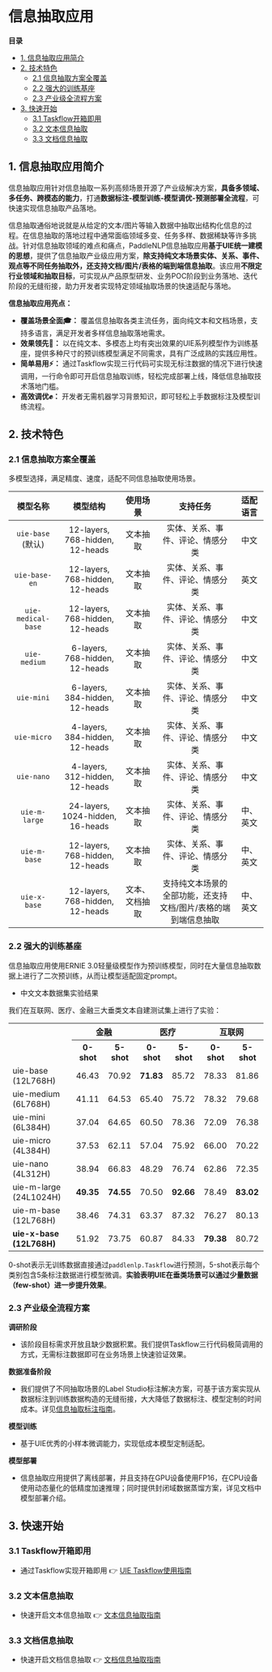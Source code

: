 # 信息抽取应用

**目录**
- [1. 信息抽取应用简介](#1)
- [2. 技术特色](#2)
  - [2.1 信息抽取方案全覆盖](#21)
  - [2.2 强大的训练基座](#22)
  - [2.3 产业级全流程方案](#23)
- [3. 快速开始](#快速开始)
  - [3.1 Taskflow开箱即用](#31)
  - [3.2 文本信息抽取](#32)
  - [3.3 文档信息抽取](#33)

<a name="1"></a>

## 1. 信息抽取应用简介

信息抽取应用针对信息抽取一系列高频场景开源了产业级解决方案，**具备多领域、多任务、跨模态的能力**，打通**数据标注-模型训练-模型调优-预测部署全流程**，可快速实现信息抽取产品落地。

信息抽取通俗地说就是从给定的文本/图片等输入数据中抽取出结构化信息的过程。在信息抽取的落地过程中通常面临领域多变、任务多样、数据稀缺等许多挑战。针对信息抽取领域的难点和痛点，PaddleNLP信息抽取应用**基于UIE统一建模的思想**，提供了信息抽取产业级应用方案，**除支持纯文本场景实体、关系、事件、观点等不同任务抽取外，还支持文档/图片/表格的端到端信息抽取**。该应用**不限定行业领域和抽取目标**，可实现从产品原型研发、业务POC阶段到业务落地、迭代阶段的无缝衔接，助力开发者实现特定领域抽取场景的快速适配与落地。


**信息抽取应用亮点：**

- **覆盖场景全面🎓：** 覆盖信息抽取各类主流任务，面向纯文本和文档场景，支持多语言，满足开发者多样信息抽取落地需求。
- **效果领先🏃：** 以在纯文本、多模态上均有突出效果的UIE系列模型作为训练基座，提供多种尺寸的预训练模型满足不同需求，具有广泛成熟的实践应用性。
- **简单易用⚡：** 通过Taskflow实现三行代码可实现无标注数据的情况下进行快速调用，一行命令即可开启信息抽取训练，轻松完成部署上线，降低信息抽取技术落地门槛。
- **高效调优✊：** 开发者无需机器学习背景知识，即可轻松上手数据标注及模型训练流程。

<a name="2"></a>

## 2. 技术特色

<a name="21"></a>

### 2.1 信息抽取方案全覆盖

多模型选择，满足精度、速度，适配不同信息抽取使用场景。

  | 模型名称 |  模型结构  | 使用场景 | 支持任务 | 适配语言 |
  | :---: | :--------: | :--------: | :--------: | :--------: |
  | `uie-base` (默认)| 12-layers, 768-hidden, 12-heads | 文本抽取 | 实体、关系、事件、评论、情感分类 | 中文 |
  | `uie-base-en` | 12-layers, 768-hidden, 12-heads | 文本抽取 | 实体、关系、事件、评论、情感分类 | 英文 |
  | `uie-medical-base` | 12-layers, 768-hidden, 12-heads | 文本抽取 | 实体、关系、事件、评论、情感分类 | 中文 |
  | `uie-medium`| 6-layers, 768-hidden, 12-heads | 文本抽取 | 实体、关系、事件、评论、情感分类 | 中文 |
  | `uie-mini`| 6-layers, 384-hidden, 12-heads | 文本抽取 | 实体、关系、事件、评论、情感分类 | 中文 |
  | `uie-micro`| 4-layers, 384-hidden, 12-heads | 文本抽取 | 实体、关系、事件、评论、情感分类 | 中文 |
  | `uie-nano`| 4-layers, 312-hidden, 12-heads | 文本抽取 | 实体、关系、事件、评论、情感分类 | 中文 |
  | `uie-m-large`| 24-layers, 1024-hidden, 16-heads | 文本抽取 | 实体、关系、事件、评论、情感分类 | 中、英文 |
  | `uie-m-base`| 12-layers, 768-hidden, 12-heads | 文本抽取 | 实体、关系、事件、评论、情感分类 | 中、英文 |
  | `uie-x-base`| 12-layers, 768-hidden, 12-heads | 文本、文档抽取 | 支持纯文本场景的全部功能，还支持文档/图片/表格的端到端信息抽取 | 中、英文 |


<a name="22"></a>

### 2.2 强大的训练基座

信息抽取应用使用ERNIE 3.0轻量级模型作为预训练模型，同时在大量信息抽取数据上进行了二次预训练，从而让模型适配固定prompt。

- 中文文本数据集实验结果

我们在互联网、医疗、金融三大垂类文本自建测试集上进行了实验：

<table>
<tr><th row_span='2'><th colspan='2'>金融<th colspan='2'>医疗<th colspan='2'>互联网
<tr><td><th>0-shot<th>5-shot<th>0-shot<th>5-shot<th>0-shot<th>5-shot
<tr><td>uie-base (12L768H)<td>46.43<td>70.92<td><b>71.83</b><td>85.72<td>78.33<td>81.86
<tr><td>uie-medium (6L768H)<td>41.11<td>64.53<td>65.40<td>75.72<td>78.32<td>79.68
<tr><td>uie-mini (6L384H)<td>37.04<td>64.65<td>60.50<td>78.36<td>72.09<td>76.38
<tr><td>uie-micro (4L384H)<td>37.53<td>62.11<td>57.04<td>75.92<td>66.00<td>70.22
<tr><td>uie-nano (4L312H)<td>38.94<td>66.83<td>48.29<td>76.74<td>62.86<td>72.35
<tr><td>uie-m-large (24L1024H)<td><b>49.35</b><td><b>74.55</b><td>70.50<td><b>92.66</b><td>78.49<td><b>83.02</b>
<tr><td>uie-m-base (12L768H)<td>38.46<td>74.31<td>63.37<td>87.32<td>76.27<td>80.13
<tr><td><b>uie-x-base (12L768H)</b><td>51.92<td>73.75<td>60.87<td>84.33<td><b>79.38</b><td>80.72
</table>

0-shot表示无训练数据直接通过```paddlenlp.Taskflow```进行预测，5-shot表示每个类别包含5条标注数据进行模型微调。**实验表明UIE在垂类场景可以通过少量数据（few-shot）进一步提升效果**。


<a name="23"></a>

### 2.3 产业级全流程方案

**调研阶段**

- 该阶段目标需求开放且缺少数据积累。我们提供Taskflow三行代码极简调用的方式，无需标注数据即可在业务场景上快速验证效果。

**数据准备阶段**

- 我们提供了不同抽取场景的Label Studio标注解决方案，可基于该方案实现从数据标注到训练数据构造的无缝衔接，大大降低了数据标注、模型定制的时间成本。详见[信息抽取标注指南](./label_studio.md)。

**模型训练**

- 基于UIE优秀的小样本微调能力，实现低成本模型定制适配。

**模型部署**

- 信息抽取应用提供了离线部署，并且支持在GPU设备使用FP16，在CPU设备使用动态量化的低精度加速推理；同时提供封闭域数据蒸馏方案，详见文档中模型部署介绍。

<a name="3"></a>

## 3. 快速开始

<a name="31"></a>

### 3.1 Taskflow开箱即用

- 通过Taskflow实现开箱即用 👉 [UIE Taskflow使用指南](./taskflow.md)

<a name="32"></a>

### 3.2 文本信息抽取

- 快速开启文本信息抽取 👉 [文本信息抽取指南](https://github.com/PaddlePaddle/PaddleNLP/tree/develop/applications/information_extraction/text#readme)

<a name="33"></a>

### 3.3 文档信息抽取

- 快速开启文档信息抽取 👉 [文档信息抽取指南](https://github.com/PaddlePaddle/PaddleNLP/tree/develop/applications/information_extraction/document#readme)
